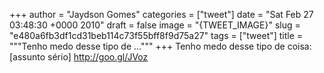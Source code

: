 
+++
author = "Jaydson Gomes"
categories = ["tweet"]
date = "Sat Feb 27 03:48:30 +0000 2010"
draft = false
image = "{TWEET_IMAGE}"
slug = "e480a6fb3df1cd31beb114c73f55bff8f9d75a27"
tags = ["tweet"]
title = """Tenho medo desse tipo de ..."""
+++
Tenho medo desse tipo de coisa:[assunto sério] http://goo.gl/JVoz

